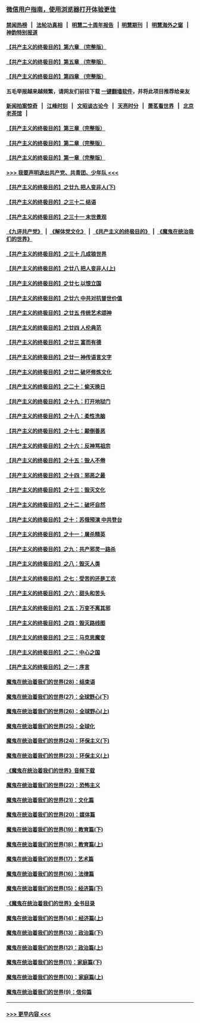 ### [微信用户指南，使用浏览器打开体验更佳](https://github.com/gfw-breaker/banned-news1/blob/master/indexes/wechat-guide.md?t=0)
#### [禁闻热榜](热点新闻.md?t=0)  &nbsp;&nbsp;|&nbsp;&nbsp; [法轮功真相](https://github.com/gfw-breaker/truth/blob/master/README.md?t=0) &nbsp;&nbsp;|&nbsp;&nbsp; [明慧二十周年报告](https://github.com/gfw-breaker/mh-reports/blob/master/README.md?t=0) &nbsp;&nbsp;|&nbsp;&nbsp;[明慧期刊](https://github.com/gfw-breaker/mh-qikan) &nbsp;&nbsp;|&nbsp;&nbsp; [明慧海外之窗](https://github.com/gfw-breaker/mh-news/blob/master/README.md?t=0) &nbsp;&nbsp;|&nbsp;&nbsp; [神韵特别报道](https://github.com/gfw-breaker/mh-news/blob/master/shenyun.md?t=0)
#### [【共产主义的终极目的】第六章 （完整版）](../pages/nsc422/n11428913.md?t=02120611) 
#### [【共产主义的终极目的】第五章 （完整版）](../pages/nsc422/n11428912.md?t=02120611) 
#### [【共产主义的终极目的】第四章 （完整版）](../pages/nsc422/n11428907.md?t=02120611) 
#### 五毛举报越来越频繁，请网友们前往下载 [一键翻墙软件](https://github.com/gfw-breaker/ssr-accounts)，并将此项目推荐给亲友
#### [新闻拍案惊奇](https://github.com/gfw-breaker/banned-news1/blob/master/pages/link4.md) &nbsp;&nbsp;|&nbsp;&nbsp; [江峰时刻](https://github.com/gfw-breaker/banned-news1/blob/master/pages/link4.md) &nbsp;&nbsp;|&nbsp;&nbsp; [文昭谈古论今](https://github.com/gfw-breaker/banned-news1/blob/master/pages/link4.md) &nbsp;&nbsp;|&nbsp;&nbsp; [天亮时分](https://github.com/gfw-breaker/banned-news1/blob/master/pages/link4.md) &nbsp;&nbsp;|&nbsp;&nbsp; [萧茗看世界](https://github.com/gfw-breaker/banned-news1/blob/master/pages/link4.md) &nbsp;&nbsp;|&nbsp;&nbsp; [北京老茶馆](https://github.com/gfw-breaker/banned-news1/blob/master/pages/link4.md) &nbsp;&nbsp;|&nbsp;&nbsp; 
#### [【共产主义的终极目的】第三章（完整版）](../pages/nsc422/n11428848.md?t=02120611) 
#### [【共产主义的终极目的】第二章（完整版）](../pages/nsc422/n11428831.md?t=02120611) 
#### [【共产主义的终极目的】第一章（完整版）](../pages/nsc422/n11417651.md?t=02120611) 
#### [>>> 我要声明退出共产党、共青团、少年队 <<<](https://github.com/begood0513/goodnews/blob/master/quit/letter.md) 
#### [【共产主义的终极目的】之廿九 把人变非人(下)](../pages/nsc422/n11344140.md?t=02120611) 
#### [【共产主义的终极目的】之三十二 结语](../pages/nsc422/n11360535.md?t=02120611) 
#### [【共产主义的终极目的】之三十一 末世景观](../pages/nsc422/n11351129.md?t=02120611) 
#### [《九评共产党》](https://github.com/begood0513/9ping.md/blob/master/README.md) &nbsp;|&nbsp; [《解体党文化》](../../../../jtdwh.md/blob/master/README.md)  &nbsp;|&nbsp; [《共产主义的终极目的》](../../../../gczydzjmd.md/blob/master/README.md) &nbsp;|&nbsp; [《魔鬼在统治我们的世界》](../../../../mgztzwmdsj.md/blob/master/README.md) 
#### [【共产主义的终极目的】之三十 几成狼世界](../pages/nsc422/n11348280.md?t=02120611) 
#### [【共产主义的终极目的】之廿八 把人变非人(上)](../pages/nsc422/n11340492.md?t=02120611) 
#### [【共产主义的终极目的】之廿七 以恨立国](../pages/nsc422/n11336944.md?t=02120611) 
#### [【共产主义的终极目的】之廿六 中共对抗普世价值](../pages/nsc422/n11324785.md?t=02120611) 
#### [【共产主义的终极目的】之廿五 传统艺术颂神](../pages/nsc422/n11296396.md?t=02120611) 
#### [【共产主义的终极目的】之廿四 人伦典范](../pages/nsc422/n11296397.md?t=02120611) 
#### [【共产主义的终极目的】之廿三 富而有德](../pages/nsc422/n11283598.md?t=02120611) 
#### [【共产主义的终极目的】之廿一 神传语言文字](../pages/nsc422/n11263265.md?t=02120611) 
#### [【共产主义的终极目的】之廿二 破坏修炼文化](../pages/nsc422/n11245728.md?t=02120611) 
#### [【共产主义的终极目的】之二十：偷天换日](../pages/nsc422/n11238846.md?t=02120611) 
#### [【共产主义的终极目的】之十九：打开地狱门](../pages/nsc422/n11206376.md?t=02120611) 
#### [【共产主义的终极目的】之十八：柔性洗脑](../pages/nsc422/n11199994.md?t=02120611) 
#### [【共产主义的终极目的】之十七：颠倒善恶](../pages/nsc422/n11179782.md?t=02120611) 
#### [【共产主义的终极目的】之十六：反神骂祖宗](../pages/nsc422/n11166798.md?t=02120611) 
#### [【共产主义的终极目的】之十五：毁人不倦](../pages/nsc422/n11166792.md?t=02120611) 
#### [【共产主义的终极目的】之十四：邪恶之最](../pages/nsc422/n11150249.md?t=02120611) 
#### [【共产主义的终极目的】之十三：毁灭文化](../pages/nsc422/n11135227.md?t=02120611) 
#### [【共产主义的终极目的】之十二：破坏自然](../pages/nsc422/n11135214.md?t=02120611) 
#### [【共产主义的终极目的】之十：苏俄预演 中共登台](../pages/nsc422/n11118424.md?t=02120611) 
#### [【共产主义的终极目的】之十一：屠杀精英](../pages/nsc422/n11118442.md?t=02120611) 
#### [【共产主义的终极目的】之九：共产邪灵一路杀](../pages/nsc422/n11114139.md?t=02120611) 
#### [【共产主义的终极目的】之八：毁灭人类](../pages/nsc422/n11108503.md?t=02120611) 
#### [【共产主义的终极目的】之七：受苦的还是工农](../pages/nsc422/n11101809.md?t=02120611) 
#### [【共产主义的终极目的】之六：甜头和苦头](../pages/nsc422/n11096971.md?t=02120611) 
#### [【共产主义的终极目的】之五：万变不离其邪](../pages/nsc422/n11091285.md?t=02120611) 
#### [【共产主义的终极目的】之四：毁灭路线图](../pages/nsc422/n11086284.md?t=02120611) 
#### [【共产主义的终极目的】之三：马克思魔变](../pages/nsc422/n11061941.md?t=02120611) 
#### [【共产主义的终极目的】之二：中心之国](../pages/nsc422/n11047728.md?t=02120611) 
#### [【共产主义的终极目的】之一：序言](../pages/nsc422/n11086077.md?t=02120611) 
#### [魔鬼在统治着我们的世界(28)：结束语](../pages/nsc422/n10936246.md?t=02120611) 
#### [魔鬼在统治着我们的世界(27)：全球野心(下)](../pages/nsc422/n10928319.md?t=02120611) 
#### [魔鬼在统治着我们的世界(26)：全球野心(上)](../pages/nsc422/n10900318.md?t=02120611) 
#### [魔鬼在统治着我们的世界(25)：全球化](../pages/nsc422/n10788205.md?t=02120611) 
#### [魔鬼在统治着我们的世界(24)：环保主义(下)](../pages/nsc422/n10695307.md?t=02120611) 
#### [魔鬼在统治着我们的世界(23)：环保主义(上)](../pages/nsc422/n10688613.md?t=02120611) 
#### [《魔鬼在统治着我们的世界》音频下载](../pages/nsc422/n10635553.md?t=02120611) 
#### [魔鬼在统治着我们的世界(22)：恐怖主义](../pages/nsc422/n10614727.md?t=02120611) 
#### [魔鬼在统治着我们的世界(21)：文化篇](../pages/nsc422/n10597706.md?t=02120611) 
#### [魔鬼在统治着我们的世界(20)：媒体篇](../pages/nsc422/n10586579.md?t=02120611) 
#### [魔鬼在统治着我们的世界(19)：教育篇(下)](../pages/nsc422/n10564808.md?t=02120611) 
#### [魔鬼在统治着我们的世界(18)：教育篇(上)](../pages/nsc422/n10526970.md?t=02120611) 
#### [魔鬼在统治着我们的世界(17)：艺术篇](../pages/nsc422/n10499093.md?t=02120611) 
#### [魔鬼在统治着我们的世界(16)：法律篇](../pages/nsc422/n10485969.md?t=02120611) 
#### [魔鬼在统治着我们的世界(15)：经济篇(下)](../pages/nsc422/n10469975.md?t=02120611) 
#### [《魔鬼在统治着我们的世界》全书目录](../pages/nsc422/n10464261.md?t=02120611) 
#### [魔鬼在统治着我们的世界(14)：经济篇(上)](../pages/nsc422/n10457370.md?t=02120611) 
#### [魔鬼在统治着我们的世界(13)：政治篇(下)](../pages/nsc422/n10448270.md?t=02120611) 
#### [魔鬼在统治着我们的世界(12)：政治篇(上)](../pages/nsc422/n10444576.md?t=02120611) 
#### [魔鬼在统治着我们的世界(11)：家庭篇(下)](../pages/nsc422/n10440961.md?t=02120611) 
#### [魔鬼在统治着我们的世界(10)：家庭篇(上)](../pages/nsc422/n10435448.md?t=02120611) 
#### [魔鬼在统治着我们的世界(9)：信仰篇](../pages/nsc422/n10432159.md?t=02120611) 

----
#### [ >>> 更早内容 <<< ](../indexes/nsc422-earlier.md)
